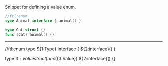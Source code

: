 Snippet for defining a value enum.

```go
//ftl:enum
type Animal interface { animal() }

type Cat struct {}
func (Cat) animal() {}
```
---
//ftl:enum
type ${1:Type} interface { ${2:interface}() }

type ${3:Value} struct {}
func (${3:Value}) ${2:interface}() {}
